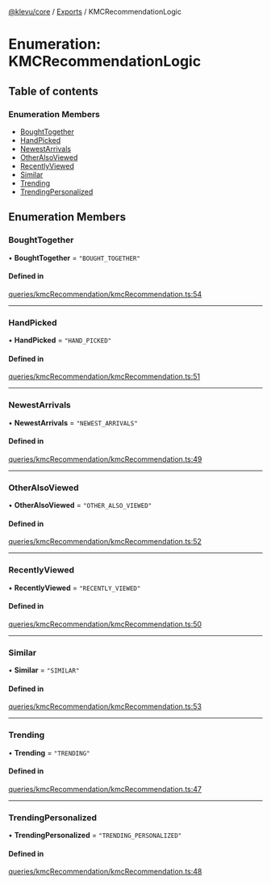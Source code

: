 [@klevu/core]() / [Exports](../modules.md) / KMCRecommendationLogic

# Enumeration: KMCRecommendationLogic

## Table of contents

### Enumeration Members

- [BoughtTogether](KMCRecommendationLogic.md#boughttogether)
- [HandPicked](KMCRecommendationLogic.md#handpicked)
- [NewestArrivals](KMCRecommendationLogic.md#newestarrivals)
- [OtherAlsoViewed](KMCRecommendationLogic.md#otheralsoviewed)
- [RecentlyViewed](KMCRecommendationLogic.md#recentlyviewed)
- [Similar](KMCRecommendationLogic.md#similar)
- [Trending](KMCRecommendationLogic.md#trending)
- [TrendingPersonalized](KMCRecommendationLogic.md#trendingpersonalized)

## Enumeration Members

### BoughtTogether

• **BoughtTogether** = ``"BOUGHT_TOGETHER"``

#### Defined in

[queries/kmcRecommendation/kmcRecommendation.ts:54](https://github.com/klevultd/frontend-sdk/blob/f1babb6/packages/klevu-core/src/queries/kmcRecommendation/kmcRecommendation.ts#L54)

___

### HandPicked

• **HandPicked** = ``"HAND_PICKED"``

#### Defined in

[queries/kmcRecommendation/kmcRecommendation.ts:51](https://github.com/klevultd/frontend-sdk/blob/f1babb6/packages/klevu-core/src/queries/kmcRecommendation/kmcRecommendation.ts#L51)

___

### NewestArrivals

• **NewestArrivals** = ``"NEWEST_ARRIVALS"``

#### Defined in

[queries/kmcRecommendation/kmcRecommendation.ts:49](https://github.com/klevultd/frontend-sdk/blob/f1babb6/packages/klevu-core/src/queries/kmcRecommendation/kmcRecommendation.ts#L49)

___

### OtherAlsoViewed

• **OtherAlsoViewed** = ``"OTHER_ALSO_VIEWED"``

#### Defined in

[queries/kmcRecommendation/kmcRecommendation.ts:52](https://github.com/klevultd/frontend-sdk/blob/f1babb6/packages/klevu-core/src/queries/kmcRecommendation/kmcRecommendation.ts#L52)

___

### RecentlyViewed

• **RecentlyViewed** = ``"RECENTLY_VIEWED"``

#### Defined in

[queries/kmcRecommendation/kmcRecommendation.ts:50](https://github.com/klevultd/frontend-sdk/blob/f1babb6/packages/klevu-core/src/queries/kmcRecommendation/kmcRecommendation.ts#L50)

___

### Similar

• **Similar** = ``"SIMILAR"``

#### Defined in

[queries/kmcRecommendation/kmcRecommendation.ts:53](https://github.com/klevultd/frontend-sdk/blob/f1babb6/packages/klevu-core/src/queries/kmcRecommendation/kmcRecommendation.ts#L53)

___

### Trending

• **Trending** = ``"TRENDING"``

#### Defined in

[queries/kmcRecommendation/kmcRecommendation.ts:47](https://github.com/klevultd/frontend-sdk/blob/f1babb6/packages/klevu-core/src/queries/kmcRecommendation/kmcRecommendation.ts#L47)

___

### TrendingPersonalized

• **TrendingPersonalized** = ``"TRENDING_PERSONALIZED"``

#### Defined in

[queries/kmcRecommendation/kmcRecommendation.ts:48](https://github.com/klevultd/frontend-sdk/blob/f1babb6/packages/klevu-core/src/queries/kmcRecommendation/kmcRecommendation.ts#L48)
